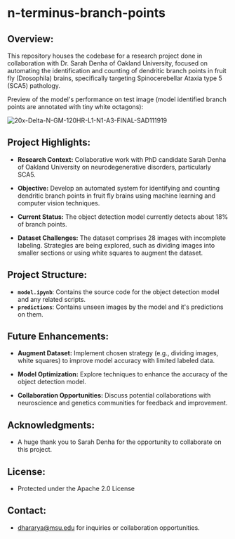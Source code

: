# n-terminus-branch-points

## Overview:

This repository houses the codebase for a research project done in collaboration with Dr. Sarah Denha of Oakland University, focused on automating the identification and counting of dendritic branch points in fruit fly (Drosophila) brains, specifically targeting Spinocerebellar Ataxia type 5 (SCA5) pathology.

Preview of the model's performance on test image (model identified branch points are annotated with tiny white octagons):

![20x-Delta-N-GM-120HR-L1-N1-A3-FINAL-SAD111919](https://github.com/aryandhr/n-terminus-branch-points/assets/122699104/124d9b45-824a-40fc-be2b-054f002916a8)

## Project Highlights:

- **Research Context:** Collaborative work with PhD candidate Sarah Denha of Oakland University on neurodegenerative disorders, particularly SCA5.
  
- **Objective:** Develop an automated system for identifying and counting dendritic branch points in fruit fly brains using machine learning and computer vision techniques.

- **Current Status:** The object detection model currently detects about 18% of branch points.

- **Dataset Challenges:** The dataset comprises 28 images with incomplete labeling. Strategies are being explored, such as dividing images into smaller sections or using white squares to augment the dataset.

## Project Structure:

- **`model.ipynb`**: Contains the source code for the object detection model and any related scripts.
- **`predictions`**: Contains unseen images by the model and it's predictions on them.

## Future Enhancements:

- **Augment Dataset:** Implement chosen strategy (e.g., dividing images, white squares) to improve model accuracy with limited labeled data.

- **Model Optimization:** Explore techniques to enhance the accuracy of the object detection model.

- **Collaboration Opportunities:** Discuss potential collaborations with neuroscience and genetics communities for feedback and improvement.

## Acknowledgments:

- A huge thank you to Sarah Denha for the opportunity to collaborate on this project.

## License:

- Protected under the Apache 2.0 License

## Contact:

- dhararya@msu.edu for inquiries or collaboration opportunities.

